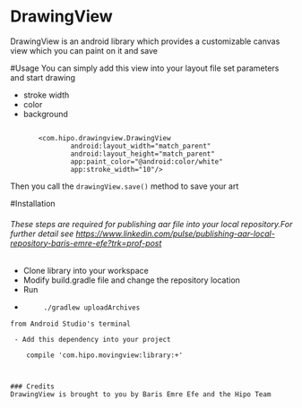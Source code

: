 # DrawingView

DrawingView is an android library which provides a customizable canvas view which you can paint on it and save



#Usage
You can simply add this view into your layout file set parameters and start drawing

  - stroke width
  - color
  - background

```

       <com.hipo.drawingview.DrawingView
               android:layout_width="match_parent"
               android:layout_height="match_parent"
               app:paint_color="@android:color/white"
               app:stroke_width="10"/>
```

Then you call the ```
                          drawingView.save()
                  ``` method to save your art


#Installation
###### These steps are required for publishing aar file into your local repository.For further detail see https://www.linkedin.com/pulse/publishing-aar-local-repository-baris-emre-efe?trk=prof-post
 - Clone library into your workspace
 - Modify build.gradle file and change the repository location
 - Run
 - ```sh
        ./gradlew uploadArchives
```
from Android Studio's terminal

 - Add this dependency into your project
   ```
        compile 'com.hipo.movingview:library:+'
```


### Credits
DrawingView is brought to you by Baris Emre Efe and the Hipo Team


